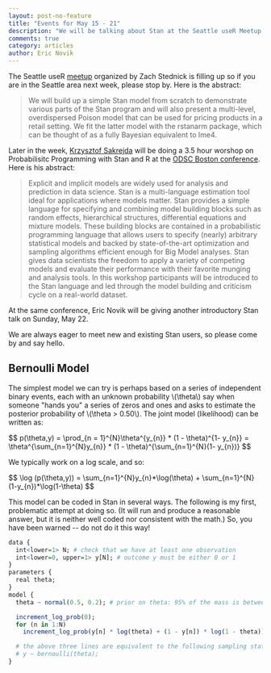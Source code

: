 ```yaml
---
layout: post-no-feature
title: "Events for May 15 - 21"
description: "We will be talking about Stan at the Seattle useR Meetup on Tuesday, May 17 and at the Open Data Science Boston conference on Friday, May 20 and Sunday May 22."
comments: true
category: articles
author: Eric Novik
---
```


The Seattle useR [meetup](http://www.meetup.com/Seattle-useR/events/229793521/) organized by Zach Stednick is filling up so if you are in the Seattle area next week, please stop by. Here is the abstract: 

>We will build up a simple Stan model from scratch to demonstrate various parts of the Stan program and will also present a multi-level, overdispersed Poison model that can be used for pricing products in a retail setting. We fit the latter model with the rstanarm package, which can be thought of as a fully Bayesian equivalent to lme4.

Later in the week, [Krzysztof Sakrejda](https://www.bio.umass.edu/oeb/directory/krzysztof-sakrejda) will be doing a 3.5 hour worshop on Probabilisitc Programming with Stan and R at the [ODSC Boston conference](https://www.odsc.com/boston). Here is his abstract:

>Explicit and implicit models are widely used for analysis and prediction in data science.  Stan is a multi-language estimation tool ideal for applications where models matter.  Stan provides a simple language for specifying and combining model building blocks such as random effects, hierarchical structures, differential equations and mixture models.  These building blocks are contained in a probabilistic programming language that allows users to specify (nearly) arbitrary statistical models and backed by state-of-the-art optimization and sampling algorithms efficient enough for Big Model analyses.  Stan gives data scientists the freedom to apply a variety of competing models and evaluate their performance with their favorite munging and analysis tools. In this workshop participants will be introduced to the Stan language and led through the model building and criticism cycle on a real-world dataset.

At the same conference, Eric Novik will be giving another introductory Stan talk on Sunday, May 22.

We are always eager to meet new and existing Stan users, so please come by and say hello.


## Bernoulli Model
The simplest model we can try is perhaps based on a series of independent binary events, each with an unknown probability \\(\\theta\\) say when someone "hands you" a series of zeros and ones and asks to estimate the posterior probability of \\(\\theta > 0.50\\). The joint model (likelihood) can be written as:

<div>
$$ p(\theta,y) = \prod_{n = 1}^{N}\theta^{y_{n}} * (1 - \theta)^{1- y_{n}} = \theta^{\sum_{n=1}^{N}y_{n}} * (1 - \theta)^{\sum_{n=1}^{N}(1- y_{n})} $$
</div>

We typically work on a log scale, and so:

<div>
$$ \log (p(\theta,y)) = \sum_{n=1}^{N}y_{n}*\log(\theta) + \sum_{n=1}^{N}(1-y_{n})*\log(1-\theta) $$
</div>

This model can be coded in Stan in several ways. The following is my first, problematic attempt at doing so. (It will run and produce a reasonable answer, but it is neither well coded nor consistent with the math.) So, you have been warned -- do not do it this way!


```r
data {
  int<lower=1> N; # check that we have at least one observation
  int<lower=0, upper=1> y[N]; # outcome y must be either 0 or 1
}
parameters {
  real theta;
}
model {
  theta ~ normal(0.5, 0.2); # prior on theta: 95% of the mass is between 0.1 and 0.9

  increment_log_prob(0); 
  for (n in 1:N)
    increment_log_prob(y[n] * log(theta) + (1 - y[n]) * log(1 - theta));

  # the above three lines are equivalent to the following sampling statement:
  # y ~ bernoulli(theta);  
}
```

